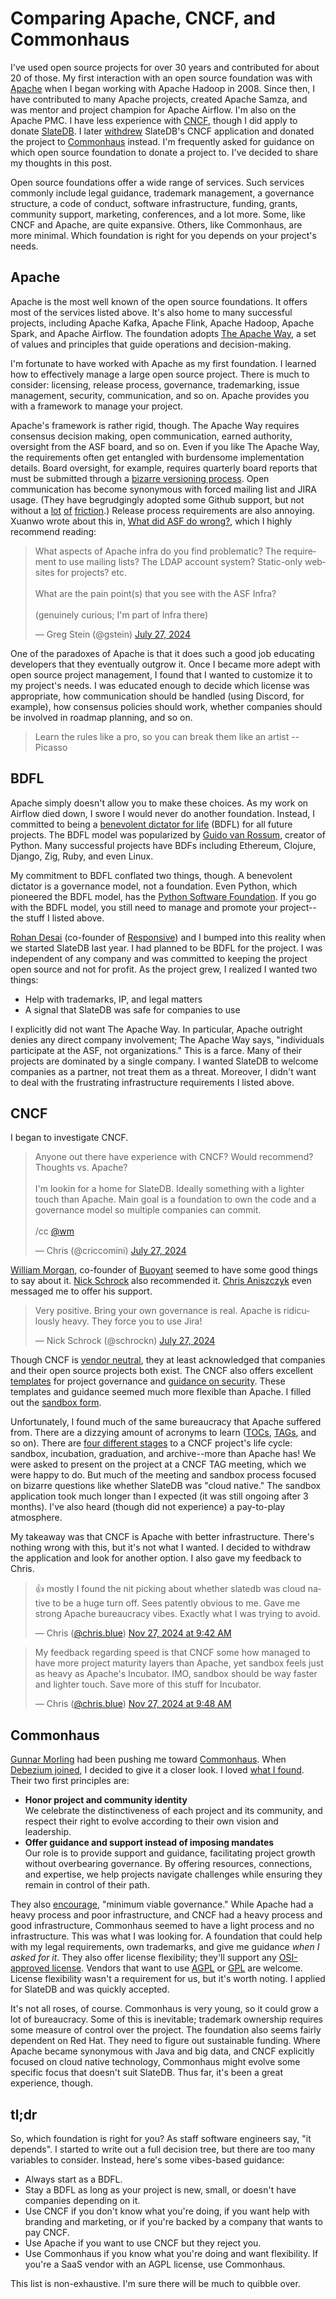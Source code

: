# Comparing Apache, CNCF, and Commonhaus

I've used open source projects for over 30 years and contributed for about 20 of those. My first interaction with an open source foundation was with [Apache](https://apache.org/) when I began working with Apache Hadoop in 2008. Since then, I have contributed to many Apache projects, created Apache Samza, and was mentor and project champion for Apache Airflow. I'm also on the Apache PMC. I have less experience with [CNCF](http://cncf.io/), though I did apply to donate [SlateDB](https://github.com/slatedb/slatedb). I later [withdrew](https://github.com/cncf/sandbox/issues/114) SlateDB's CNCF application and donated the project to [Commonhaus](https://www.commonhaus.org/) instead. I'm frequently asked for guidance on which open source foundation to donate a project to. I've decided to share my thoughts in this post.

Open source foundations offer a wide range of services. Such services commonly include legal guidance, trademark management, a governance structure, a code of conduct, software infrastructure, funding, grants, community support, marketing, conferences, and a lot more. Some, like CNCF and Apache, are quite expansive. Others, like Commonhaus, are more minimal. Which foundation is right for you depends on your project's needs.

## Apache

Apache is the most well known of the open source foundations. It offers most of the services listed above. It's also home to many successful projects, including Apache Kafka, Apache Flink, Apache Hadoop, Apache Spark, and Apache Airflow. The foundation adopts [The Apache Way](https://www.apache.org/theapacheway/), a set of values and principles that guide operations and decision-making.

I'm fortunate to have worked with Apache as my first foundation. I learned how to effectively manage a large open source project. There is much to consider: licensing, release process, governance, trademarking, issue management, security, communication, and so on. Apache provides you with a framework to manage your project.

Apache's framework is rather rigid, though. The Apache Way requires consensus decision making, open communication, earned authority, oversight from the ASF board, and so on. Even if you like The Apache Way, the requirements often get entangled with burdensome implementation details. Board oversight, for example, requires quarterly board reports that must be submitted through a [bizarre versioning process](https://www.apache.org/foundation/board/reporting). Open communication has become synonymous with forced mailing list and JIRA usage. (They have begrudgingly adopted some Github support, but not without a [lot](https://infra.apache.org/apache-github.html) [of](https://cwiki.apache.org/confluence/display/MAVEN/JIRA+to+GitHub+Issues+switching) [friction](https://github.com/apache/infrastructure-asfyaml).) Release process requirements are also annoying. Xuanwo wrote about this in, [What did ASF do wrong?](https://xuanwo.io/2024/09-what-did-asf-do-wrong/), which I highly recommend reading:

<blockquote class="twitter-tweet"><p lang="en" dir="ltr">What aspects of Apache infra do you find problematic? The requirement to use mailing lists? The LDAP account system? Static-only websites for projects? etc.<br><br>What are the pain point(s) that you see with the ASF Infra?<br><br>(genuinely curious; I&#39;m part of Infra there)</p>&mdash; Greg Stein (@gstein) <a href="https://twitter.com/gstein/status/1817149711117123938?ref_src=twsrc%5Etfw">July 27, 2024</a></blockquote> <script async src="https://platform.twitter.com/widgets.js" charset="utf-8"></script>

One of the paradoxes of Apache is that it does such a good job educating developers that they eventually outgrow it. Once I became more adept with open source project management, I found that I wanted to customize it to my project's needs. I was educated enough to decide which license was appropriate, how communication should be handled (using Discord, for example), how consensus policies should work, whether companies should be involved in roadmap planning, and so on.

> Learn the rules like a pro, so you can break them like an artist
> --Picasso

## BDFL

Apache simply doesn't allow you to make these choices. As my work on Airflow died down, I swore I would never do another foundation. Instead, I committed to being a [benevolent dictator for life](https://en.wikipedia.org/wiki/Benevolent_dictator_for_life) (BDFL) for all future projects. The BDFL model was popularized by [Guido van Rossum](https://en.wikipedia.org/wiki/Guido_van_Rossum), creator of Python. Many successful projects have BDFs including Ethereum, Clojure, Django, Zig, Ruby, and even Linux.

My commitment to BDFL conflated two things, though. A benevolent dictator is a governance model, not a foundation. Even Python, which pioneered the BDFL model, has the [Python Software Foundation](https://www.python.org/psf-landing/). If you go with the BDFL model, you still need to manage and promote your project--the stuff I listed above.

[Rohan Desai](https://www.linkedin.com/in/rohanpd) (co-founder of [Responsive](https://responsive.dev/)) and I bumped into this reality when we started SlateDB last year. I had planned to be BDFL for the project. I was independent of any company and was committed to keeping the project open source and not for profit. As the project grew, I realized I wanted two things:

- Help with trademarks, IP, and legal matters
- A signal that SlateDB was safe for companies to use

I explicitly did not want The Apache Way. In particular, Apache outright denies any direct company involvement; The Apache Way says, "individuals participate at the ASF, not organizations." This is a farce. Many of their projects are dominated by a single company. I wanted SlateDB to welcome companies as a partner, not treat them as a threat. Moreover, I didn't want to deal with the frustrating infrastructure requirements I listed above.

## CNCF

I began to investigate CNCF.

<blockquote class="twitter-tweet"><p lang="en" dir="ltr">Anyone out there have experience with CNCF? Would recommend? Thoughts vs. Apache?<br><br>I&#39;m lookin for a home for SlateDB. Ideally something with a lighter touch than Apache. Main goal is a foundation to own the code and a governance model so multiple companies can commit.<br><br>/cc <a href="https://twitter.com/wm?ref_src=twsrc%5Etfw">@wm</a></p>&mdash; Chris (@criccomini) <a href="https://twitter.com/criccomini/status/1816993195001274433?ref_src=twsrc%5Etfw">July 27, 2024</a></blockquote> <script async src="https://platform.twitter.com/widgets.js" charset="utf-8"></script>

[William Morgan](https://bsky.app/profile/williammorgan.me), co-founder of [Buoyant](https://buoyant.io/) seemed to have some good things to say about it. [Nick Schrock](https://twitter.com/schrockn) also recommended it. [Chris Aniszczyk](https://bsky.app/profile/cra.dev) even messaged me to offer his support.

<blockquote class="twitter-tweet"><p lang="en" dir="ltr">Very positive. Bring your own governance is real. Apache is ridiculously heavy. They force you to use Jira!</p>&mdash; Nick Schrock (@schrockn) <a href="https://twitter.com/schrockn/status/1816998650758975748?ref_src=twsrc%5Etfw">July 27, 2024</a></blockquote> <script async src="https://platform.twitter.com/widgets.js" charset="utf-8"></script>

Though CNCF is [vendor neutral](https://contribute.cncf.io/maintainers/community/vendor-neutrality/), they at least acknowledged that companies and their open source projects both exist. The CNCF also offers excellent [templates](https://contribute.cncf.io/maintainers/templates/) for project governance and [guidance on security](https://contribute.cncf.io/maintainers/security/). These templates and guidance seemed much more flexible than Apache. I filled out the [sandbox form](https://github.com/cncf/sandbox/issues/114).

Unfortunately, I found much of the same bureaucracy that Apache suffered from. There are a dizzying amount of acronyms to learn ([TOCs](https://www.cncf.io/people/technical-oversight-committee/), [TAGs](https://github.com/cncf/toc/tree/main/tags), and so on). There are [four different stages](https://github.com/cncf/toc/blob/main/process/README.md#introduction) to a CNCF project's life cycle: sandbox, incubation, graduation, and archive--more than Apache has! We were asked to present on the project at a CNCF TAG meeting, which we were happy to do. But much of the meeting and sandbox process focused on bizarre questions like whether SlateDB was "cloud native." The sandbox application took much longer than I expected (it was still ongoing after 3 months). I've also heard (though did not experience) a pay-to-play atmosphere.

My takeaway was that CNCF is Apache with better infrastructure. There's nothing wrong with this, but it's not what I wanted. I decided to withdraw the application and look for another option. I also gave my feedback to Chris.

<blockquote class="bluesky-embed" data-bluesky-uri="at://did:plc:cwx2zxldt3uxciob3nxzhkzr/app.bsky.feed.post/3lbx3zind3c2v" data-bluesky-cid="bafyreicyvwp5li5vsfur6bz23sglgtmzj3fnrdmheoajvl7vk2vrkwk4w4"><p lang="en">👍 mostly I found the nit picking about whether slatedb was cloud native to be a huge turn off. Sees patently obvious to me. Gave me strong Apache bureaucracy vibes. Exactly what I was trying to avoid.</p>&mdash; Chris (<a href="https://bsky.app/profile/did:plc:cwx2zxldt3uxciob3nxzhkzr?ref_src=embed">@chris.blue</a>) <a href="https://bsky.app/profile/did:plc:cwx2zxldt3uxciob3nxzhkzr/post/3lbx3zind3c2v?ref_src=embed">Nov 27, 2024 at 9:42 AM</a></blockquote><script async src="https://embed.bsky.app/static/embed.js" charset="utf-8"></script>

<blockquote class="bluesky-embed" data-bluesky-uri="at://did:plc:cwx2zxldt3uxciob3nxzhkzr/app.bsky.feed.post/3lbx4dcsm5s26" data-bluesky-cid="bafyreiegqrk7rbdg7wb4gitkrcljm362pn2dtzlkllogephhcvybbr7iie"><p lang="en">My feedback regarding speed is that CNCF some how managed to have more project maturity layers than Apache, yet sandbox feels just as heavy as Apache&#x27;s Incubator. IMO, sandbox should be way faster and lighter touch. Save more of this stuff for Incubator.</p>&mdash; Chris (<a href="https://bsky.app/profile/did:plc:cwx2zxldt3uxciob3nxzhkzr?ref_src=embed">@chris.blue</a>) <a href="https://bsky.app/profile/did:plc:cwx2zxldt3uxciob3nxzhkzr/post/3lbx4dcsm5s26?ref_src=embed">Nov 27, 2024 at 9:48 AM</a></blockquote><script async src="https://embed.bsky.app/static/embed.js" charset="utf-8"></script>

## Commonhaus

[Gunnar Morling](https://www.morling.dev/) had been pushing me toward [Commonhaus](https://www.commonhaus.org/). When [Debezium joined](https://www.morling.dev/blog/thoughts-on-moving-debezium-to-commonhaus-foundation/), I decided to give it a closer look. I loved [what I found](https://www.commonhaus.org/about/). Their two first principles are:

- **Honor project and community identity** \
  We celebrate the distinctiveness of each project and its community, and respect their right to evolve according to their own vision and leadership.
- **Offer guidance and support instead of imposing mandates** \
  Our role is to provide support and guidance, facilitating project growth without overbearing governance. By offering resources, connections, and expertise, we help projects navigate challenges while ensuring they remain in control of their path.

They also [encourage](https://github.com/commonhaus/foundation/tree/main?tab=readme-ov-file#what-sets-commonhaus-apart), "minimum viable governance." While Apache had a heavy process and poor infrastructure, and CNCF had a heavy process and good infrastructure, Commonhaus seemed to have a light process and no infrastructure. This was what I was looking for. A foundation that could help with my legal requirements, own trademarks, and give me guidance _when I asked for it_. They also offer license flexibility; they'll support any [OSI-approved license](https://www.commonhaus.org/policies/ip-policy/). Vendors that want to use [AGPL](https://opensource.org/license/agpl-v3) or [GPL](https://opensource.org/license/gpl-3-0) are welcome. License flexibility wasn't a requirement for us, but it's worth noting. I applied for SlateDB and was quickly accepted.

It's not all roses, of course. Commonhaus is very young, so it could grow a lot of bureaucracy. Some of this is inevitable; trademark ownership requires some measure of control over the project. The foundation also seems fairly dependent on Red Hat. They need to figure out sustainable funding. Where Apache became synonymous with Java and big data, and CNCF explicitly focused on cloud native technology, Commonhaus might evolve some specific focus that doesn't suit SlateDB. Thus far, it's been a great experience, though.

## tl;dr

So, which foundation is right for you? As staff software engineers say, "it depends". I started to write out a full decision tree, but there are too many variables to consider. Instead, here's some vibes-based guidance:

- Always start as a BDFL.
- Stay a BDFL as long as your project is new, small, or doesn't have companies depending on it.
- Use CNCF if you don't know what you're doing, if you want help with branding and marketing, or if you're backed by a company that wants to pay CNCF.
- Use Apache if you want to use CNCF but they reject you.
- Use Commonhaus if you know what you're doing and want flexibility. If you're a SaaS vendor with an AGPL license, use Commonhaus.

This list is non-exhaustive. I'm sure there will be much to quibble over.